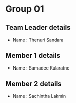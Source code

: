 # Group 01

## Team Leader details
- Name : Thenuri Sandara


## Member 1 details
- Name : Samadee Kularatne


## Member 2 details
- Name : Sachintha Lakmin
